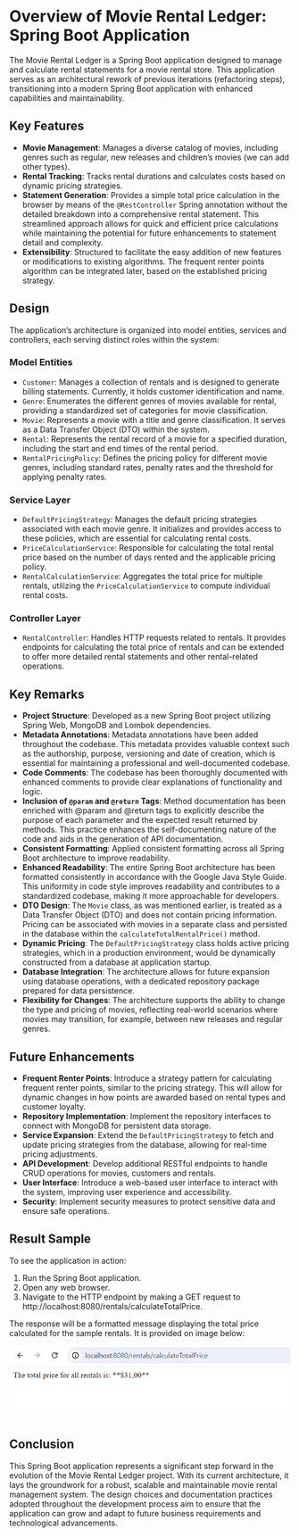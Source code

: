# Overview of Movie Rental Ledger: Spring Boot Application

The Movie Rental Ledger is a Spring Boot application designed to manage and calculate rental statements for a movie rental store. This application serves as an architectural rework of previous iterations (refactoring steps), transitioning into a modern Spring Boot application with enhanced capabilities and maintainability.

## Key Features
- **Movie Management**: Manages a diverse catalog of movies, including genres such as regular, new releases and children’s movies (we can add other types).
- **Rental Tracking**: Tracks rental durations and calculates costs based on dynamic pricing strategies.
- **Statement Generation**: Provides a simple total price calculation in the browser by means of the `@RestController` Spring annotation without the detailed breakdown into a comprehensive rental statement. This streamlined approach allows for quick and efficient price calculations while maintaining the potential for future enhancements to statement detail and complexity.
- **Extensibility**: Structured to facilitate the easy addition of new features or modifications to existing algorithms. The frequent renter points algorithm can be integrated later, based on the established pricing strategy.

## Design
The application’s architecture is organized into model entities, services and controllers, each serving distinct roles within the system:

### Model Entities
- `Customer`: Manages a collection of rentals and is designed to generate billing statements. Currently, it holds customer identification and name.
- `Genre`: Enumerates the different genres of movies available for rental, providing a standardized set of categories for movie classification.
- `Movie`: Represents a movie with a title and genre classification. It serves as a Data Transfer Object (DTO) within the system.
- `Rental`: Represents the rental record of a movie for a specified duration, including the start and end times of the rental period.
- `RentalPricingPolicy`: Defines the pricing policy for different movie genres, including standard rates, penalty rates and the threshold for applying penalty rates.

### Service Layer
- `DefaultPricingStrategy`: Manages the default pricing strategies associated with each movie genre. It initializes and provides access to these policies, which are essential for calculating rental costs.
- `PriceCalculationService`: Responsible for calculating the total rental price based on the number of days rented and the applicable pricing policy.
- `RentalCalculationService`: Aggregates the total price for multiple rentals, utilizing the `PriceCalculationService` to compute individual rental costs.

### Controller Layer
- `RentalController`: Handles HTTP requests related to rentals. It provides endpoints for calculating the total price of rentals and can be extended to offer more detailed rental statements and other rental-related operations.

## Key Remarks
- **Project Structure**: Developed as a new Spring Boot project utilizing Spring Web, MongoDB and Lombok dependencies.
- **Metadata Annotations**: Metadata annotations have been added throughout the codebase. This metadata provides valuable context such as the authorship, purpose, versioning and date of creation, which is essential for maintaining a professional and well-documented codebase.
- **Code Comments**: The codebase has been thoroughly documented with enhanced comments to provide clear explanations of functionality and logic.
- **Inclusion of `@param` and `@return` Tags**: Method documentation has been enriched with @param and @return tags to explicitly describe the purpose of each parameter and the expected result returned by methods. This practice enhances the self-documenting nature of the code and aids in the generation of API documentation.
- **Consistent Formatting**: Applied consistent formatting across all Spring Boot architecture to improve readability.
- **Enhanced Readability**: The entire Spring Boot architecture has been formatted consistently in accordance with the Google Java Style Guide. This uniformity in code style improves readability and contributes to a standardized codebase, making it more approachable for developers.
- **DTO Design**: The `Movie` class, as was mentioned earlier, is treated as a Data Transfer Object (DTO) and does not contain pricing information. Pricing can be associated with movies in a separate class and persisted in the database within the `calculateTotalRentalPrice()` method.
- **Dynamic Pricing**: The `DefaultPricingStrategy` class holds active pricing strategies, which in a production environment, would be dynamically constructed from a database at application startup.
- **Database Integration**: The architecture allows for future expansion using database operations, with a dedicated repository package prepared for data persistence.
- **Flexibility for Changes**: The architecture supports the ability to change the type and pricing of movies, reflecting real-world scenarios where movies may transition, for example, between new releases and regular genres.

## Future Enhancements
- **Frequent Renter Points**: Introduce a strategy pattern for calculating frequent renter points, similar to the pricing strategy. This will allow for dynamic changes in how points are awarded based on rental types and customer loyalty.
- **Repository Implementation**: Implement the repository interfaces to connect with MongoDB for persistent data storage.
- **Service Expansion**: Extend the `DefaultPricingStrategy` to fetch and update pricing strategies from the database, allowing for real-time pricing adjustments.
- **API Development**: Develop additional RESTful endpoints to handle CRUD operations for movies, customers and rentals.
- **User Interface**: Introduce a web-based user interface to interact with the system, improving user experience and accessibility.
- **Security**: Implement security measures to protect sensitive data and ensure safe operations.

## Result Sample

To see the application in action:
1. Run the Spring Boot application.
2. Open any web browser.
3. Navigate to the HTTP endpoint by making a GET request to http://localhost:8080/rentals/calculateTotalPrice.

The response will be a formatted message displaying the total price calculated for the sample rentals. It is provided on image below:

![img.png](img.png)

## Conclusion
This Spring Boot application represents a significant step forward in the evolution of the Movie Rental Ledger project. With its current architecture, it lays the groundwork for a robust, scalable and maintainable movie rental management system. The design choices and documentation practices adopted throughout the development process aim to ensure that the application can grow and adapt to future business requirements and technological advancements.
